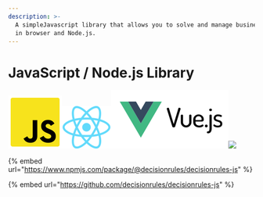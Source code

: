 ```yaml
---
description: >-
  A simpleJavascript library that allows you to solve and manage business rules
  in browser and Node.js.
---
```


# JavaScript / Node.js Library

![](<../../.gitbook/assets/image (172) (1) (1) (1).png>)![](<../../.gitbook/assets/1200px-React.svg (1).png>)![](<../../.gitbook/assets/vuejs-ar21 (1).svg>)![](../../.gitbook/assets/1280px-Node.js\_logo.svg.png)

{% embed url="https://www.npmjs.com/package/@decisionrules/decisionrules-js" %}

{% embed url="https://github.com/decisionrules/decisionrules-js" %}
